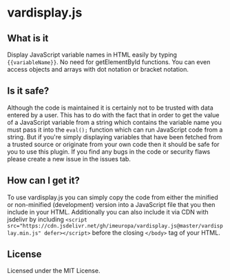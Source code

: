 # vardisplay.js

## What is it
Display JavaScript variable names in HTML easily by typing `{{variableName}}`. No need for getElementById functions. You can even access objects and arrays with dot notation or bracket notation.

## Is it safe?
Although the code is maintained it is certainly not to be trusted with data entered by a user. This has to do with the fact that in order to get the value of a JavaScript variable from a string which contains the variable name you must pass it into the `eval();` function which can run JavaScript code from a string. But if you're simply displaying variables that have been fetched from a trusted source or originate from your own code then it should be safe for you to use this plugin. If you find any bugs in the code or security flaws please create a new issue in the issues tab.

## How can I get it?
To use vardisplay.js you can simply copy the code from either the minified or non-minified (development) version into a JavaScript file that you then include in your HTML. Additionally you can also include it via CDN with jsdelivr by including `<script src="https://cdn.jsdelivr.net/gh/imeuropa/vardisplay.js@master/vardisplay.min.js" defer></script>` before the closing `</body>` tag of your HTML.

## License
Licensed under the MIT License.
